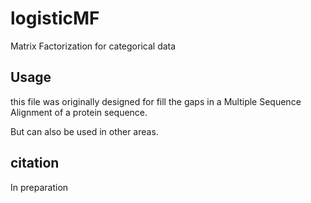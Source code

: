 # logisticMF
Matrix Factorization for categorical data

## Usage
this file was originally designed for fill the gaps in a Multiple Sequence Alignment of a protein sequence.

But can also be used in other areas.


## citation
In preparation
